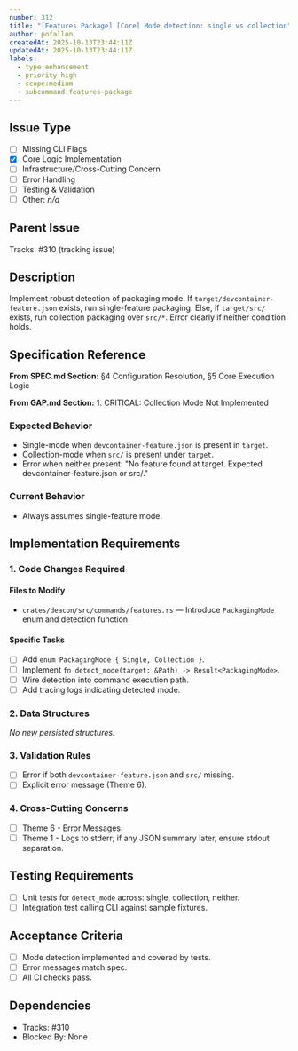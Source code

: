 ```yaml
---
number: 312
title: "[Features Package] [Core] Mode detection: single vs collection"
author: pofallon
createdAt: 2025-10-13T23:44:11Z
updatedAt: 2025-10-13T23:44:11Z
labels:
  - type:enhancement
  - priority:high
  - scope:medium
  - subcommand:features-package
---
```


## Issue Type
- [ ] Missing CLI Flags
- [x] Core Logic Implementation
- [ ] Infrastructure/Cross-Cutting Concern
- [ ] Error Handling
- [ ] Testing & Validation
- [ ] Other: _n/a_

## Parent Issue
Tracks: #310 (tracking issue)

## Description
Implement robust detection of packaging mode. If `target/devcontainer-feature.json` exists, run single-feature packaging. Else, if `target/src/` exists, run collection packaging over `src/*`. Error clearly if neither condition holds.

## Specification Reference
**From SPEC.md Section:** §4 Configuration Resolution, §5 Core Execution Logic

**From GAP.md Section:** 1. CRITICAL: Collection Mode Not Implemented

### Expected Behavior
- Single-mode when `devcontainer-feature.json` is present in `target`.
- Collection-mode when `src/` is present under `target`.
- Error when neither present: "No feature found at target. Expected devcontainer-feature.json or src/."

### Current Behavior
- Always assumes single-feature mode.

## Implementation Requirements

### 1. Code Changes Required

#### Files to Modify
- `crates/deacon/src/commands/features.rs` — Introduce `PackagingMode` enum and detection function.

#### Specific Tasks
- [ ] Add `enum PackagingMode { Single, Collection }`.
- [ ] Implement `fn detect_mode(target: &Path) -> Result<PackagingMode>`.
- [ ] Wire detection into command execution path.
- [ ] Add tracing logs indicating detected mode.

### 2. Data Structures
_No new persisted structures._

### 3. Validation Rules
- [ ] Error if both `devcontainer-feature.json` and `src/` missing.
- [ ] Explicit error message (Theme 6).

### 4. Cross-Cutting Concerns
- [ ] Theme 6 - Error Messages.
- [ ] Theme 1 - Logs to stderr; if any JSON summary later, ensure stdout separation.

## Testing Requirements
- [ ] Unit tests for `detect_mode` across: single, collection, neither.
- [ ] Integration test calling CLI against sample fixtures.

## Acceptance Criteria
- [ ] Mode detection implemented and covered by tests.
- [ ] Error messages match spec.
- [ ] All CI checks pass.

## Dependencies
- Tracks: #310
- Blocked By: None
